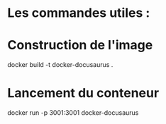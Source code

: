 # Les commandes utiles : 

# Construction de l'image
docker build -t docker-docusaurus .

# Lancement du conteneur
docker run -p 3001:3001 docker-docusaurus
